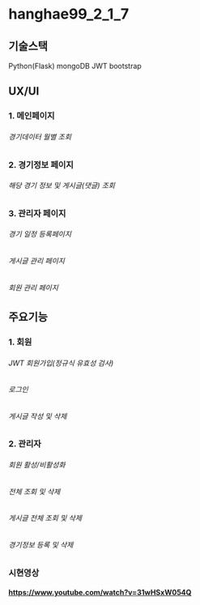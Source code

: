 # hanghae99_2_1_7

## 기술스택

Python(Flask)
mongoDB
JWT
bootstrap

## UX/UI

### 1. 메인페이지
###### 경기데이터 월별 조회

### 2. 경기정보 페이지
###### 해당 경기 정보 및 게시글(댓글) 조회

### 3. 관리자 페이지
###### 경기 일정 등록페이지
###### 게시글 관리 페이지
###### 회원 관리 페이지


## 주요기능

### 1. 회원
###### JWT 회원가입(정규식 유효성 검사)
###### 로그인
###### 게시글 작성 및 삭제

### 2. 관리자
###### 회원 활성/비활성화
###### 전체 조회 및 삭제
###### 게시글 전체 조회 및 삭제
###### 경기정보 등록 및 삭제

### 시현영상
#### https://www.youtube.com/watch?v=31wHSxW054Q

